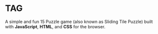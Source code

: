 # TAG
A simple and fun 15 Puzzle game (also known as Sliding Tile Puzzle) built with **JavaScript**, **HTML**, and **CSS** for the browser.
